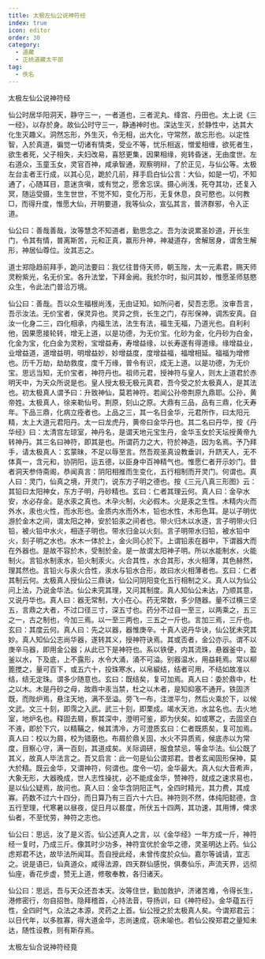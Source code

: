 ```yaml
---
title: 太极左仙公说神符经
index: true
icon: editor
order: 30
category:
  - 道藏
  - 正统道藏太平部
tag:
  - 佚名
---
```


太极左仙公说神符经  

仙公时居华阳洞天，静守三一，一者道也，三者泥丸、绛宫、丹田也。太上说《三一经》，以存於身。故仙公时守三一，静通神时也。深达生灭，於静性中，达其大化生灭趣义。洞然忘形，外生灭，令无相，出大化，守常然，故忘形也。以定性智，入於真道，徧觉一切诸有情类，受业不等，忧乐相返，憎爱相缠，欲死者生，欲生者死，父子相失，夫妇改易，喜怒更集，因果相缘，宛转昏迷，无由度世。左右道众，玉童玉女，灵官百神，咸承智通，观察明辩，了於正见，与仙公等。太极左台主者王行成，以其心见，跪於几前，拜手启白仙公言：大仙，如是一切，不知通了，心随耳目，意迷贪嗔，或有觉之，愿舍忘误。摄心尚浅，死夺其功，还复入冥，随运受摄，生生世世，不觉不知，变化万形，无复休息，良可愍也。以何教□，而得升度，惟愿大仙，开明要道，我等仙众，宣弘其言，普济群邪，令入正道。  

仙公曰：善哉善哉，汝等慧念不知道者，勤思念之。吾为汝说累圣妙道，开长生门，令其有情，普离斯苦，元和正真，赢形升神，神凝道存，舍解居身，谓舍生解形，神居仙尊位。汝其志之。  

道士郑隐趋前拜手，跪问法要曰：我忆往昔侍天师，朝玉陛，太一元素君，赐天师灵粉紫光，名无价宝。各升法堂，下拜金阙。我於尔时，拟问其妙，惟愿圣师慈愍众生，令此法门普洽万境。  

仙公曰：善哉。吾以众生福根尚浅，无由证知。如所问者，契吾志愿。汝审吾言，吾示汝法。无价宝者，保灵异也。灵异之赀，长生之门，存形保神，调炁安真。自汝一化身二三，四化相承，内福生法，法生有法，福生无福，乃道光也。自利利他，因果愿接轮转，增无上道，以是功德，为无价宝。化砂为金，化丹砂为白金，化金为宝，化白金为灵粉，宝增益寿，寿增益缘，以长寿遂有得道缘。缘增益业，业增益道，道增益明，明增益妙，妙增益度，度增益福，福增相延。福福为增修也。历千万劫，劫劫救度，度千万缘，普令有识，成无上道。以是功德，为无价宝。思远当知，无价宝者，神符丹也。祖师元君，授神符与皇人，则太上道君於赤明天中，为天众所说是也。皇人授太极无极元真君，吾今受之於太极真人，是其法也。初太极真人谓予曰：升致神仙，莫若神符。若闻公孙帝荆原九鼎耶。公孙，黄帝姓。太极真人，徐来勒仙号。荆原，刻山之原。大鼎有三品，品有三鼎，化夭寿年。下品三鼎，化病立痊者也。上品之三，其一名日金华，元君所作，曰太阳元精，太上大道元君阳丹。太一曰龙虎丹，黄帝曰金华丹也。其二名曰丹华，按《丹华经》曰：太清宫左琼室，神丹名，是谓天地元宝生丹，金华玉女於天坛授黄帝九转神丹。其三名曰神符，即其是也。所谓药力之大，符於神造，因为名焉。予乃拜手，请太极真人：玄蒙昧，不足以辱至言。然吾观圣真设教垂训，升跻天人，无不体真一，含元和，协阴阳，运五德，以臣身中百神精气也。惟愿仁者开示妙门。昔者洞天参侍斋阁，恭闻真言：阴阳相推而生变化，五行相制而开灵门。何谓也。真人曰：灵门，仙真之境，开灵门，说东方子明之德也。按《三元八真三形图》云：其铅曰太阳神女，东方子明，丹砂精也。玄曰：仁者其理云何。真人曰：金孕水安，水必存金。是水汞之真也。木孕火制，火必假木。火是汞之生性。木精内火而外水，汞也火性，而水形也。金质内水而外木，铅也水性，木形色耳。是以子明优游於金木之间，谓太阳之神，安於铅汞之间者也。带火归木以水逐，言子明带火归铅，被火铅中水火，相逐子明也。带水归金以火刻。言子明带水归铅，被水铅中火，刻子明之水也。水木一体於上，金火同心於下。上谓铅汞在器中，下谓器大而在外器也。是故不容於木，受制於金。是一故谓太阳神子明。所以水能制水，火能制火。言铅水制汞水，铅火制汞火。火合其性，水合其形，水火相薄，其色赫然，理其然也。言铅火与汞火合性，汞水与铅水合形，故曰水火相薄者也。玄曰：仁者其制云何。太极真人授仙公三鼎诀，仙公问阴阳变化五行相制之义。真人以为仙公问上法，乃说金华法。仙公未究其理，又问其制度。真人知仙公未达，乃顺其意，又说丹华也。真人曰：器无常制，大小在心。药无常数，多少随器。量不过横三坚五，言鼎之大者，不过口径三寸，深五寸也。药分不过自一至三，以两乘之，五三之一，古之制也，今加三焉。以一至三两也，三五之一斤也。言加三焉，三斤也。玄曰：其度云何。真人曰：先之以器，器惟庚辛。十真人说丹华诀，仙公犹未究其妙。真人知仙公志尚华器，遂转其义，授神符诀焉。其或否者，金公亦示。谓不以庚辛马器，即用金公器；从此已下是神符也。系以铁便，内其流珠，悬器釜中，盈釜以水，下及底，上不露形，水令大涌，涌不可溢。别器温水，用益耗焉。常以柳篦搅之，量可百下，或五六十，投珠寒水，以帛綟结，结者可用，不结如故准以结，结无定珠。谓多少随意也。玄曰：既结矣，复可加焉。真人曰：委於鼎中，杜之以木。木是丹砂之母，故鼎中汞当禁，杜之以木者，是知抑塞不通开。铁固济既，而陛炉焉，悬注天地，满不至溢。旁飞一布，注泄平匀，然后火乘於下，以候文武。文三十刻，即霈之入武。武三十刻，即栗成。竭水天池，水盆名也。去火地室，地炉名也。释固去屑，察其深中，澄明可鉴，即为伏矣。如或寒之，去固坚白不液，即於下穴，以精鞴之，候其清冷，方可澄质玄曰：仁者既质矣，复可加焉。真人曰：校以为屑，校为错磨也。布屑於鼎关固，水火不异质焉，候底赤以为常度，目察心守，满一百刻，其道成矣。关际调研，服食禁忌，等金华法。仙公既了其义，故真人毕法言之。吾又启言：此一句是仙公谓郑君。昔者玄闻固形保神，莫大於精。既云金华，又谓神符，何谓也。度令一切，金华最大。真人似大音希声，大象无形，大器晚成，世人志性操扰，必不能成金华，赞神符，就成之速求易也，是以仙公疑焉，故问也。真人曰：金华含阴阳正气，全四时精光，其力费，其成寡。药数不过六十四分，而日算乃有三百六十六日。神符则不然，体纯阳懿德，含五行至理，代寒暑以昼夜，促日月以晷度，所伏五十四两，其功速，其用博，俾求仙者，不至忧劳，神符之志也。  

仙公曰：思远，汝了是义否。仙公述真人之言，以《金华经》一年方成一斤，神符经一复时，乃成三斤。像其时少功多，神符宜优於金华之德，灵圣明达上药。仙公虑郑君不达，故毕法所闻耳。吾自授此经，未曾传度於众仙。嘉尔等诚请，宜志之。说是语已，仙真道众，咸得法源，四天群仙感悦，俱奏仙乐，声流天界，远彻仙座，香花步虚，赞无上道，修敬奉教，各归诸天。  

仙公曰：思远，吾与天众还吾本天。汝等住世，勤加救护，济诸苦难，令得长生，港修密行，勿自招咎。隐拜稽首，心持法音，导扬训，曰《神符经》。金华蕴五行性，全四时气，众法之本源，灵药之上首。仙公授之於太极真人矣。今谓郑君云：以日代年，以多胜寡，得大道金华，志尚速成，窃未喻也。若仙公揆郑君之量知未达，随性设教，则有斯存焉。  

太极左仙合说神符经竟  
